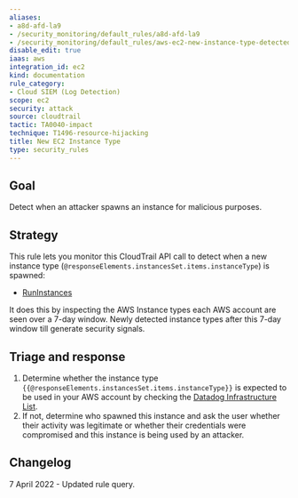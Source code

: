 ```yaml
---
aliases:
- a8d-afd-la9
- /security_monitoring/default_rules/a8d-afd-la9
- /security_monitoring/default_rules/aws-ec2-new-instance-type-detected
disable_edit: true
iaas: aws
integration_id: ec2
kind: documentation
rule_category:
- Cloud SIEM (Log Detection)
scope: ec2
security: attack
source: cloudtrail
tactic: TA0040-impact
technique: T1496-resource-hijacking
title: New EC2 Instance Type
type: security_rules
---
```


## Goal
Detect when an attacker spawns an instance for malicious purposes. 

## Strategy
This rule lets you monitor this CloudTrail API call to detect when a new instance type (`@responseElements.instancesSet.items.instanceType`) is spawned:

* [RunInstances][1]

It does this by inspecting the AWS Instance types each AWS account are seen over a 7-day window. Newly detected instance types after this 7-day window till generate security signals.

## Triage and response
1. Determine whether the instance type `{{@responseElements.instancesSet.items.instanceType}}` is expected to be used in your AWS account by checking the [Datadog Infrastructure List][2].
2. If not, determine who spawned this instance and ask the user whether their activity was legitimate or whether their credentials were compromised and this instance is being used by an attacker.

## Changelog
7 April 2022 - Updated rule query.

[1]: https://docs.aws.amazon.com/cli/latest/reference/ec2/run-instances.html
[2]: https://app.datadoghq.com/infrastructure?tab=details&tags=instance-type%3A{{@responseElements.instancesSet.items.instanceType}}
